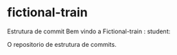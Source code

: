 # fictional-train
Estrutura de commit 
Bem vindo a Fictional-train : student:

O repositorio de estrutura de commits.

